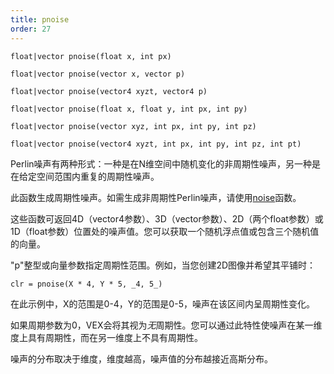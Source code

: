 ```yaml
---
title: pnoise
order: 27
---
```

`float|vector pnoise(float x, int px)`

`float|vector pnoise(vector x, vector p)`

`float|vector pnoise(vector4 xyzt, vector4 p)`

`float|vector pnoise(float x, float y, int px, int py)`

`float|vector pnoise(vector xyz, int px, int py, int pz)`

`float|vector pnoise(vector4 xyzt, int px, int py, int pz, int pt)`

Perlin噪声有两种形式：一种是在N维空间中随机变化的非周期性噪声，另一种是在给定空间范围内重复的周期性噪声。

此函数生成周期性噪声。如需生成非周期性Perlin噪声，请使用[noise](/zh-cn/houdini-vex/noise-and-randomness/noise "Perlin噪声有两种形式：一种是在N维空间中随机变化的非周期性噪声，另一种是在给定空间范围内重复的周期性噪声。")函数。

这些函数可返回4D（vector4参数）、3D（vector参数）、2D（两个float参数）或1D（float参数）位置处的噪声值。您可以获取一个随机浮点值或包含三个随机值的向量。

"p"整型或向量参数指定周期性范围。例如，当您创建2D图像并希望其平铺时：

```vex
clr = pnoise(X * 4, Y * 5, _4, 5_)

```

在此示例中，X的范围是0-4，Y的范围是0-5，噪声在该区间内呈周期性变化。

如果周期参数为0，VEX会将其视为*无*周期性。您可以通过此特性使噪声在某一维度上具有周期性，而在另一维度上不具有周期性。

噪声的分布取决于维度，维度越高，噪声值的分布越接近高斯分布。
